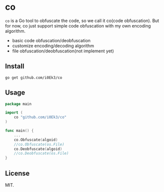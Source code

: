 # co

`co` is a Go tool to obfuscate the code, so we call it co(code obfuscation). But for now, co just support simple code obfuscation with my own encoding algorithm.

- basic code obfuscation/deobfuscation
- customize encoding/decoding algorithm
- file obfuscation/deobfuscation(not implement yet)

## Install

`go get github.com/i0Ek3/co`

## Usage

```Go
package main

import (
    co "github.com/i0Ek3/co"
)

func main() {
    ...
    co.Obfuscate(algoid)
    //co.Obfuscate(os.File)
    co.Deobfuscate(algoid)
    //co.Deobfuscate(os.File)
}
```

## License

MIT.
